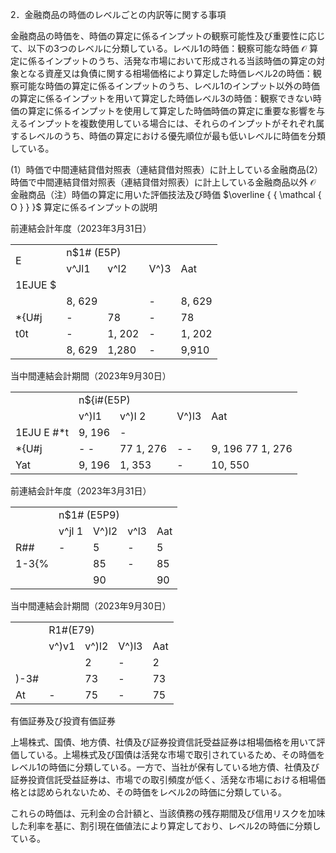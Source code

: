 2．金融商品の時価のレベルごとの内訳等に関する事項

金融商品の時価を、時価の算定に係るインプットの観察可能性及び重要性に応じて、以下の3つのレベルに分類している。レベル1の時価：観察可能な時価 $\mathcal { O }$ 算定に係るインプットのうち、活発な市場において形成される当該時価の算定の対象となる資産又は負債に関する相場価格により算定した時価レベル2の時価：観察可能な時価の算定に係るインプットのうち、レベル1のインプット以外の時価の算定に係るインプットを用いて算定した時価レベル3の時価：観察できない時価の算定に係るインプットを使用して算定した時価時価の算定に重要な影響を与えるインプットを複数使用している場合には、それらのインプットがそれぞれ属するレベルのうち、時価の算定における優先順位が最も低いレベルに時価を分類している。

(1）時価で中間連結貸借対照表（連結貸借対照表）に計上している金融商品(2）時価で中間連結貸借対照表（連結貸借対照表）に計上している金融商品以外 $\mathcal { O }$ 金融商品（注）時価の算定に用いた評価技法及び時価 $\overline { { \mathcal { O } } }$ 算定に係るインプットの説明

前連結会計年度（2023年3月31日）  

<table><tr><td rowspan="2">E</td><td colspan="4">n$1# (E5P)</td></tr><tr><td>v^Jl1</td><td>v^l2</td><td>V^)3</td><td>Aat</td></tr><tr><td>1EJUE $</td><td></td><td></td><td></td><td></td></tr><tr><td></td><td>8, 629</td><td></td><td>-</td><td>8, 629</td></tr><tr><td>*{U#j</td><td>-</td><td>78</td><td>-</td><td>78</td></tr><tr><td>t0t</td><td>-</td><td>1, 202</td><td>-</td><td>1, 202</td></tr><tr><td></td><td>8, 629</td><td>1,280</td><td>-</td><td>9,910</td></tr></table>

当中間連結会計期間（2023年9月30日）  

<table><tr><td rowspan="2"></td><td colspan="4">n${i#(E5P)</td></tr><tr><td>v^)l1</td><td>v^)l 2</td><td>V^)l3</td><td>Aat</td></tr><tr><td>1EJU E #*t</td><td>9, 196</td><td>-</td><td></td><td></td></tr><tr><td>*{U#j</td><td>- -</td><td>77 1, 276</td><td>- -</td><td>9, 196 77 1, 276</td></tr><tr><td>Yat</td><td>9, 196</td><td>1, 353</td><td>-</td><td>10, 550</td></tr></table>

前連結会計年度（2023年3月31日）  

<table><tr><td rowspan="2"></td><td colspan="4">n$1# (E5P9)</td></tr><tr><td>v^jl 1</td><td>V^)l2</td><td>v^l3</td><td>Aat</td></tr><tr><td>R##</td><td>-</td><td>5</td><td>-</td><td>5</td></tr><tr><td>1-3{%</td><td></td><td>85</td><td>-</td><td>85</td></tr><tr><td></td><td></td><td>90</td><td></td><td>90</td></tr></table>

当中間連結会計期間（2023年9月30日）  

<table><tr><td rowspan="2"></td><td colspan="4">R1#(E79)</td></tr><tr><td>v^)v1</td><td>v^)l2</td><td>V^)l3</td><td>Aat</td></tr><tr><td></td><td></td><td>2</td><td>-</td><td>2</td></tr><tr><td>)-3#</td><td></td><td>73</td><td>-</td><td>73</td></tr><tr><td>At</td><td>-</td><td>75</td><td>-</td><td>75</td></tr></table>

有価証券及び投資有価証券

上場株式、国債、地方債、社債及び証券投資信託受益証券は相場価格を用いて評価している。上場株式及び国債は活発な市場で取引されているため、その時価をレベル1の時価に分類している。一方で、当社が保有している地方債、社債及び証券投資信託受益証券は、市場での取引頻度が低く、活発な市場における相場価格とは認められないため、その時価をレベル2の時価に分類している。

これらの時価は、元利金の合計額と、当該債務の残存期間及び信用リスクを加味した利率を基に、割引現在価値法により算定しており、レベル2の時価に分類している。